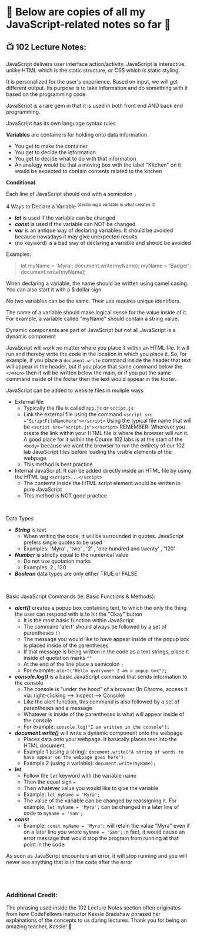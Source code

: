 # 🦄 Below are copies of all my JavaScript-related notes so far 🦄

## 📺 102 Lecture Notes:

JavaScript delivers user interface action/activity.  JavaScript is interactive, unlike HTML which is the static structure, or CSS which is static styling.

It is personalized for the user's experience.  Based on input, we will get different output.  Its purpose is to take information and do something with it based on the programming code.

JavaScript is a rare gem in that it is used in both front end AND back end programming.

JavaScript has its own language syntax rules

**Variables** are containers for holding onto data information
  + You get to make the container
  + You get to decide the information
  + You get to decide what to do with that information
  + An analogy would be that a moving box with the label "Kitchen" on it would be expected to contain contents related to the kitchen 

**Conditional**

Each line of JavaScript should end with a semicolon `;`

4 Ways to Declare a Variable <sup>(declaring a variable is what creates it)</sup>
* _**let**_ is used if the variable can be changed
* _**const**_ is used if the variable can NOT be changed
* _**var**_ is an antique way of declaring variables.  It should be avoided because nowadays it may give unexpected results
* (no keyword) is a bad way of declaring a variable and should be avoided

Examples:
> let myName = 'Myra';
> document.write(myName);
> myName = 'Badger';
> document.write(myName);

When declaring a variable, the name should be written using camel casing.  You can also start it with a $ dollar sign.

No two variables can be the same.  Their use requires unique identifiers.

The name of a variable should make logical sense for the value inside of it.  For example, a variable called "myName" should contain a string value.

Dynamic components are part of JavaScript but not all JavaScript is a dynamic component

JavaScript will work no matter where you place it within an HTML file.  It will run and thereby write the code in the location in which you place it.  So, for example, if you place a `document.write` command inside the header that text will appear in the header, but if you place that same command below the `</main>` then it will be written below the main, or if you put the same command inside of the footer then the text would appear in the footer.

JavaScript can be added to website files in muliple ways
+ External file
  + Typically the file is called `app.js` or `script.js`
  + Link the external file using the command `<script src ="ScriptFileNameHere"></script>` Using the typical file name that will be `<script src="script.js"></script>` REMEMBER: Wherever you create the link within your HTML file is where the browser will run it.  A good place for it within the Course 102 labs is at the start of the `<body>` because we want the browser to run the entirety of our 102 lab JavaScript files before loading the visible elements of the webpage.
  + This method is best practice 
+ Internal JavaScript:  It can be added directly inside an HTML file by using the HTML tag `<script>...</script>`
  + The contents inside the HTML script element would be written in pure JavaScript
  + This method is NOT good practice

<br>

Data Types
* _**String**_ is text
  * When writing the code, it will be surrounded in quotes.  JavaScript prefers single quotes to be used `'`
  * Examples: 'Myra' , 'two' , '2' , 'one hundred and twenty' , '120'
* _**Number**_ is strictly equal to the numerical value
  * Do not use quotation marks
  * Examples: 2 , 120
* _**Boolean**_ data types are only either TRUE or FALSE

<br>

Basic JavaScript Commands (ie. Basic Functions & Methods):
+ _**alert()**_ creates a popup box containing text, to which the only the thing the user can respond with is to hit the "Okay" button
  + It is the most basic function within JavaScript
  + The command 'alert' should always be followed by a set of parentheses `()`
  + The message you would like to have appear inside of the popup box is placed inside of the parentheses
  + If that message is being written in the code as a text strings, place it inside of quotation marks `""`
  + At the end of the line place a semicolon `;`
  + For example: `alert("Hello everyone! I am a popup box");` 
+ _**console.log()**_ is a basic JavaScript command that sends information to the console
  + The console is "under the hood" of a browser (In Chrome, access it via: right-clicking --> Inspect --> Console)
  + Like the alert function, this command is also followed by a set of parentheses and a message
  + Whatever is inside of the parentheses is what will appear inside of the console
  + For example: `console.log("I am written in the console");`
+ _**document.write()**_ will write a dynamic component onto the webpage
  + Places data onto your webpage.  It basically places text into the HTML document.
  + Example 1 (using a string): `document.write("A string of words to have appear on the webpage goes here");`
  + Example 2 (using a variable): `document.write(myName);`
+ _**let**_
  + Follow the `let` keyword with the variable name
  + Then the equal sign `=`
  + Then whatever value you would like to give the variable
  + Example: `let myName = 'Myra';`
  + The value of the variable can be changed by reassigning it.  For example, `let myName = 'Myra';` can be changed in a later line of code to `myName = 'Sam';`
+ _**const**_
  + Example: `const myName = 'Myra';` will retain the value "Myra" even if on a later line you wrote `myName = 'Sam';`  In fact, it would cause an error message that would stop the program from running at that point in the code.

As soon as JavaScript encounters an error, it will stop running and you will never see anything that is in the code after the error

<br>

<br>

### Additional Credit:

The phrasing used inside the 102 Lecture Notes section often originates from how CodeFellows instructor Kassie Bradshaw phrased her explanations of the concepts to us during lectures.  Thank you for being an amazing teacher, Kassie! 💜

<br>
